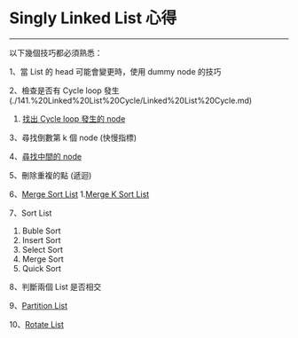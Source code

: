 Singly Linked List 心得
===================
---
以下幾個技巧都必須熟悉：

1、當 List 的 head 可能會變更時，使用 dummy node 的技巧

2、檢查是否有 Cycle loop 發生 (./141.%20Linked%20List%20Cycle/Linked%20List%20Cycle.md)
1. [找出 Cycle loop 發生的 node](./142.%20Linked%20List%20Cycle%202/Linked%20List%20Cycle%202.md)

3、尋找倒數第 k 個 node (快慢指標)

4、[尋找中間的 node](./876.%20Middle%20of%20the%20Linked%20List/Middle%20of%20the%20Linked%20List.md)

5、刪除重複的點 (遞迴)

6、[Merge Sort List](./21.Merge%20Two%20Sorted%20Lists/Merge%20Two%20Sorted%20Lists.md)
1.[Merge K Sort List](./23.%20Merge%20K%20Sorted%20Lists/Merge%20K%20Sorted%20Lists.md)

7、Sort List
1. Buble Sort
2. Insert Sort
3. Select Sort
4. Merge Sort
5. Quick Sort

8、判斷兩個 List 是否相交

9、[Partition List](https://leetcode.com/problems/partition-list/)

10、[Rotate List](https://leetcode.com/problems/rotate-list/)
